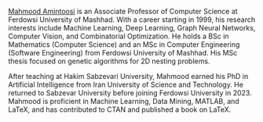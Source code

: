
[Mahmood Amintoosi](https://mamintoosi.github.io/) is an Associate Professor of Computer Science at Ferdowsi University of Mashhad. With a career starting in 1999, his research interests include Machine Learning, Deep Learning, Graph Neural Networks, Computer Vision, and Combinatorial Optimization. He holds a BSc in Mathematics (Computer Science) and an MSc in Computer Engineering (Software Engineering) from Ferdowsi University of Mashhad. His MSc thesis focused on genetic algorithms for 2D nesting problems.

After teaching at Hakim Sabzevari University, Mahmood earned his PhD in Artificial Intelligence from Iran University of Science and Technology. He returned to Sabzevar University before joining Ferdowsi University in 2023. Mahmood is proficient in Machine Learning, Data Mining, MATLAB, and LaTeX, and has contributed to CTAN and published a book on LaTeX.

